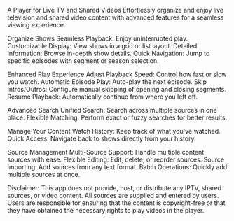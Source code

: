 A Player for Live TV and Shared Videos
Effortlessly organize and enjoy live television and shared video content with advanced features for a seamless viewing experience.

Organize Shows
Seamless Playback: Enjoy uninterrupted play.
Customizable Display: View shows in a grid or list layout.
Detailed Information: Browse in-depth show details.
Quick Navigation: Jump to specific episodes with segment or season selection.

Enhanced Play Experience
Adjust Playback Speed: Control how fast or slow you watch.
Automatic Episode Play: Auto-play the next episode.
Skip Intros/Outros: Configure manual skipping of opening and closing segments.
Resume Playback: Automatically continue from where you left off.

Advanced Search
Unified Search: Search across multiple sources in one place.
Flexible Matching: Perform exact or fuzzy searches for better results.

Manage Your Content
Watch History: Keep track of what you've watched.
Quick Access: Navigate back to shows directly from your history.

Source Management
Multi-Source Support: Handle multiple content sources with ease.
Flexible Editing: Edit, delete, or reorder sources.
Source Importing: Add sources from any text format.
Batch Operations: Quickly add multiple sources at once.

Disclaimer: This app does not provide, host, or distribute any IPTV, shared sources, or video content. All sources are supplied and entered by users. Users are responsible for ensuring that the content is copyright-free or that they have obtained the necessary rights to play videos in the player.

